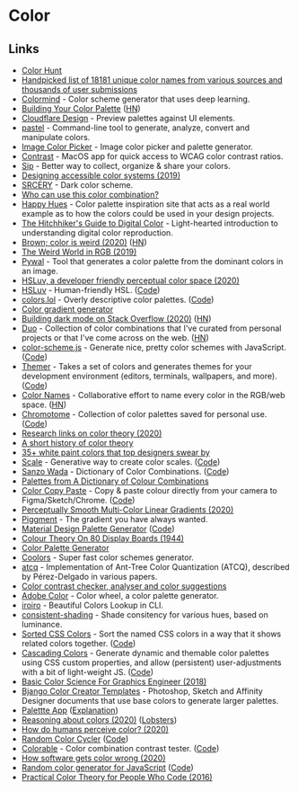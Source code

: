 # Color

## Links

* [Color Hunt](http://colorhunt.co/)
* [Handpicked list of 18181 unique color names from various sources and thousands of user submissions](https://github.com/meodai/color-names)
* [Colormind](http://colormind.io/) - Color scheme generator that uses deep learning.
* [Building Your Color Palette](https://refactoringui.com/previews/building-your-color-palette/) \([HN](https://news.ycombinator.com/item?id=25180180)\)
* [Cloudflare Design](https://cloudflare.design/color/) - Preview palettes against UI elements.
* [pastel](https://github.com/sharkdp/pastel) - Command-line tool to generate, analyze, convert and manipulate colors.
* [Image Color Picker](https://image-color.com) - Image color picker and palette generator.
* [Contrast](https://usecontrast.com/) - MacOS app for quick access to WCAG color contrast ratios.
* [Sip](https://sipapp.io/) - Better way to collect, organize & share your colors.
* [Designing accessible color systems \(2019\)](https://stripe.com/gb/blog/accessible-color-systems)
* [SRCERY](https://srcery-colors.github.io/) - Dark color scheme.
* [Who can use this color combination?](https://whocanuse.com/)
* [Happy Hues](https://www.happyhues.co/) - Color palette inspiration site that acts as a real world example as to how the colors could be used in your design projects.
* [The Hitchhiker's Guide to Digital Color](https://hg2dc.com/) - Light-hearted introduction to understanding digital color reproduction.
* [Brown; color is weird \(2020\)](https://www.youtube.com/watch?v=wh4aWZRtTwU) \([HN](https://news.ycombinator.com/item?id=22324298)\)
* [The Weird World in RGB \(2019\)](https://www.youtube.com/watch?v=uYbdx4I7STg)
* [Pywal](https://github.com/dylanaraps/pywal) - Tool that generates a color palette from the dominant colors in an image.
* [HSLuv, a developer friendly perceptual color space \(2020\)](https://www.kuon.ch/post/2020-03-08-hsluv/)
* [HSLuv](https://www.hsluv.org/) - Human-friendly HSL. \([Code](https://github.com/hsluv/hsluv)\)
* [colors.lol](https://colors.lol/) - Overly descriptive color palettes. \([Code](https://github.com/adamfuhrer/colors.lol)\)
* [Color gradient generator](https://mybrandnewlogo.com/color-gradient-generator)
* [Building dark mode on Stack Overflow \(2020\)](https://stackoverflow.blog/2020/03/31/building-dark-mode-on-stack-overflow/) \([HN](https://news.ycombinator.com/item?id=22776651)\)
* [Duo](https://duo.alexpate.uk/) - Collection of color combinations that I've curated from personal projects or that I've come across on the web. \([HN](https://news.ycombinator.com/item?id=22801661)\)
* [color-scheme.js](http://c0bra.github.io/color-scheme-js/) - Generate nice, pretty color schemes with JavaScript. \([Code](https://github.com/c0bra/color-scheme-js)\)
* [Themer](https://themer.dev/) - Takes a set of colors and generates themes for your development environment \(editors, terminals, wallpapers, and more\). \([Code](https://github.com/mjswensen/themer)\)
* [Color Names](https://colornames.org/) - Collaborative effort to name every color in the RGB/web space. \([HN](https://news.ycombinator.com/item?id=22852646)\)
* [Chromotome](https://kgolid.github.io/chromotome-site/) - Collection of color palettes saved for personal use. \([Code](https://github.com/kgolid/chromotome)\)
* [Research links on color theory \(2020\)](https://twitter.com/mattdesl/status/1260341933551104000)
* [A short history of color theory](https://programmingdesignsystems.com/color/a-short-history-of-color-theory/index.html)
* [35+ white paint colors that top designers swear by](https://www.elledecor.com/design-decorate/color/advice/a3448/the-right-white-a-70889/)
* [Scale](https://hihayk.github.io/scale/) - Generative way to create color scales. \([Code](https://github.com/hihayk/scale)\)
* [Sanzo Wada](https://sanzo-wada.dmbk.io/) - Dictionary of Color Combinations. \([Code](https://github.com/dblodorn/sanzo-wada)\)
* [Palettes from A Dictionary of Colour Combinations](https://github.com/mattdesl/dictionary-of-colour-combinations)
* [Color Copy Paste](https://colorcopypaste.app/) - Copy & paste colour directly from your camera to Figma/Sketch/Chrome. \([Code](https://github.com/sonnylazuardi/color-copy-paste)\)
* [Perceptually Smooth Multi-Color Linear Gradients \(2020\)](https://observablehq.com/@mattdesl/perceptually-smooth-multi-color-linear-gradients)
* [Piggment](https://piggment.co/) - The gradient you have always wanted.
* [Material Design Palette Generator](https://materialpalettes.com/) \([Code](https://github.com/edelstone/material-palette-generator)\)
* [Colour Theory On 80 Display Boards \(1944\)](http://blog.presentandcorrect.com/colour-theory-on-80-display-boards-1944)
* [Color Palette Generator](https://palettegenerator.colorion.co/)
* [Coolors](https://coolors.co/) - Super fast color schemes generator.
* [atcq](https://github.com/mattdesl/atcq) - Implementation of Ant-Tree Color Quantization \(ATCQ\), described by Pérez-Delgado in various papers.
* [Color contrast checker, analyser and color suggestions](https://polypane.app/color-contrast/)
* [Adobe Color](https://color.adobe.com/create/color-wheel) - Color wheel, a color palette generator.
* [iroiro](https://github.com/antfu/iroiro) - Beautiful Colors Lookup in CLI.
* [consistent-shading](https://github.com/ugudango/consistent-shading) - Shade consitency for various hues, based on luminance.
* [Sorted CSS Colors](https://enes.in/sorted-colors/) - Sort the named CSS colors in a way that it shows related colors together. \([Code](https://github.com/scriptype/sorted-colors)\)
* [Cascading Colors](https://cascading-colors.netlify.app/) - Generate dynamic and themable color palettes using CSS custom properties, and allow \(persistent\) user-adjustments with a bit of light-weight JS. \([Code](https://github.com/oddbird/cascading-color-system)\)
* [Basic Color Science For Graphics Engineer \(2018\)](https://agraphicsguynotes.com/posts/basic_color_science_for_graphcis_engineer/)
* [Bjango Color Creator Templates](https://github.com/bjango/Color-Creator) - Photoshop, Sketch and Affinity Designer documents that use base colors to generate larger palettes.
* [Palettte App](https://palettte.app/) \([Explanation](https://gabrieladorf.com/palettteapp/)\)
* [Reasoning about colors \(2020\)](https://notes.neeasade.net/color-spaces.html) \([Lobsters](https://lobste.rs/s/ezppla/reasoning_about_colors)\)
* [How do humans perceive color? \(2020\)](https://www.wired.com/story/a-new-study-about-color-tries-to-decode-the-brains-pantone/)
* [Random Color Cycler](https://farbvelo.elastiq.ch/) \([Code](https://github.com/meodai/farbvelo)\)
* [Colorable](https://colorable.jxnblk.com/) - Color combination contrast tester. \([Code](https://github.com/jxnblk/colorable)\)
* [How software gets color wrong \(2020\)](https://bottosson.github.io/posts/colorwrong/)
* [Random color generator for JavaScript](https://randomcolor.lllllllllllllllll.com/) \([Code](https://github.com/davidmerfield/randomColor)\)
* [Practical Color Theory for People Who Code \(2016\)](http://tallys.github.io/color-theory/)

